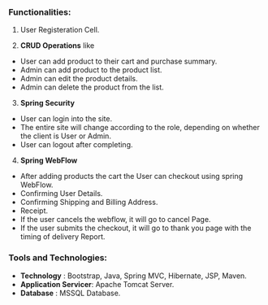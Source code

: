 ### Functionalities:

1. User Registeration Cell.

2. **CRUD Operations** like

* User can add product to their cart and purchase summary.
* Admin can add product to the product list.
* Admin can edit the product details.
* Admin can delete the product from the list.

3. **Spring Security**

* User can login into the site.
* The entire site will change according to the role, depending on whether the client is User or Admin.
* User can logout after completing.

4. **Spring WebFlow**

* After adding products the cart the User can checkout using spring WebFlow.
* Confirming User Details.
* Confirming Shipping and Billing Address.
* Receipt.
* If the user cancels the webflow, it will go to cancel Page.
* If the user submits the checkout, it will go to thank you page with the timing of delivery Report.

### Tools and Technologies:

* **Technology** : Bootstrap, Java, Spring MVC, Hibernate, JSP, Maven.
* **Application Servicer**: Apache Tomcat Server.
* **Database** : MSSQL Database.
